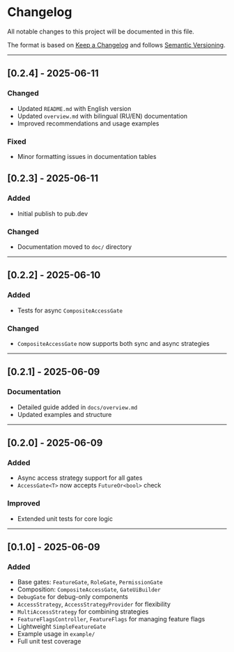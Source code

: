 # Changelog

All notable changes to this project will be documented in this file.

The format is based on [Keep a Changelog](https://keepachangelog.com/en/1.0.0/)
and follows [Semantic Versioning](https://semver.org/).

---

## [0.2.4] - 2025-06-11

### Changed
- Updated `README.md` with English version
- Updated `overview.md` with bilingual (RU/EN) documentation
- Improved recommendations and usage examples

### Fixed
- Minor formatting issues in documentation tables

## [0.2.3] - 2025-06-11

### Added
- Initial publish to pub.dev

### Changed
- Documentation moved to `doc/` directory

---

## [0.2.2] - 2025-06-10

### Added
- Tests for async `CompositeAccessGate`

### Changed
- `CompositeAccessGate` now supports both sync and async strategies

---

## [0.2.1] - 2025-06-09

### Documentation
- Detailed guide added in `docs/overview.md`
- Updated examples and structure

---

## [0.2.0] - 2025-06-09

### Added
- Async access strategy support for all gates
- `AccessGate<T>` now accepts `FutureOr<bool>` check

### Improved
- Extended unit tests for core logic

---

## [0.1.0] - 2025-06-09

### Added
- Base gates: `FeatureGate`, `RoleGate`, `PermissionGate`
- Composition: `CompositeAccessGate`, `GateUiBuilder`
- `DebugGate` for debug-only components
- `AccessStrategy`, `AccessStrategyProvider` for flexibility
- `MultiAccessStrategy` for combining strategies
- `FeatureFlagsController`, `FeatureFlags` for managing feature flags
- Lightweight `SimpleFeatureGate`
- Example usage in `example/`
- Full unit test coverage
